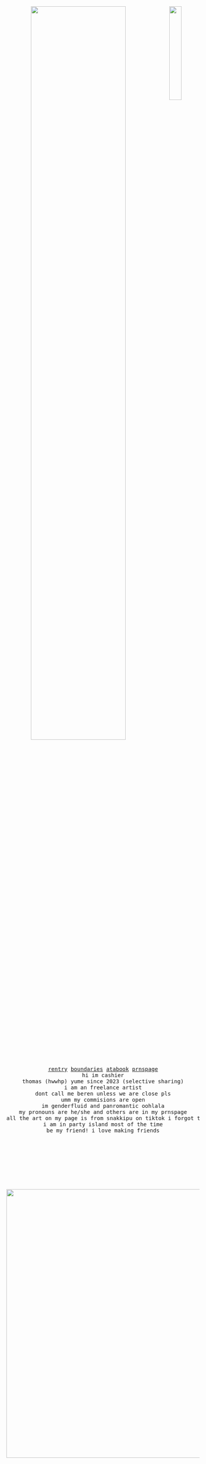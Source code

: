 

<div align="center">
<img src="https://files.catbox.moe/d61pqx.jpg" width="25%" align="right" />
<img src="https://readme-typing-svg.demolab.com?font=Inconsolata&weight=500&size=50&duration=4000&pause=300&color=A7A459&center=true&vCenter=true&multiline=true&repeat=false&random=false&width=1300&height=140&lines=you+and+me,+we+are+not+the+same;i+am+a+sinner,+you+are+a+saint+%E2%9C%A9" width="70%" />
<br><br>
<pre>
<a href="https://rentry.co/snackcorre">rentry</a> <a href="https://rentry.co/myboundriessjsj/">boundaries</a> <a href="https://gasa4.atabook.org">atabook</a> <a href="https://en.pronouns.page/@gasa4">prnspage</a>
hi im cashier
thomas (hwwhp) yume since 2023 (selective sharing)
i am an freelance artist
dont call me beren unless we are close pls
umm my commisions are open
im genderfluid and panromantic oohlala
my pronouns are he/she and others are in my prnspage
all the art on my page is from snakkipu on tiktok i forgot their pinterest user sorry
i am in party island most of the time
be my friend! i love making friends

 </pre>
<br><br>
  <br><br><br>   


<p align="center">
  <img src="https://github.com/user-attachments/assets/4588694b-87ea-4b1a-8a8e-1463563e9940" width="700">
</p>











</div>
